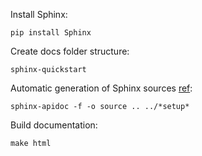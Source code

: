 Install Sphinx:
```
pip install Sphinx
```

Create docs folder structure:
```
sphinx-quickstart
```

Automatic generation of Sphinx sources [ref](https://www.sphinx-doc.org/en/master/man/sphinx-apidoc.html):
```
sphinx-apidoc -f -o source .. ../*setup*
```

Build documentation:
```
make html
```